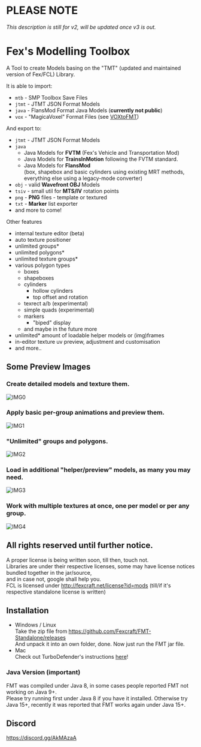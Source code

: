 # PLEASE NOTE
_This description is still for v2, will be updated once v3 is out._

# Fex's Modelling Toolbox
A Tool to create Models basing on the "TMT" (updated and maintained version of Fex/FCL) Library.

It is able to import:
- `mtb` - SMP Toolbox Save Files
- `jtmt` - JTMT JSON Format Models
- `java` - FlansMod Format Java Models (**currently not public**)
- `vox` - "MagicaVoxel" Format Files (see [VOXtoFMT](https://github.com/Fexcraft/VOXtoFMT))

And export to:
- `jtmt` - JTMT JSON Format Models
- `java`
  - Java Models for **FVTM** (Fex's Vehicle and Transportation Mod)
  - Java Models for **TrainsInMotion** following the FVTM standard.
  - Java Models for **FlansMod**    
    (box, shapebox and basic cylinders using existing MRT methods,    
    everything else using a legacy-mode converter)
- `obj` - valid **Wavefront OBJ** Models
- `tsiv` - small util for **MTS/IV** rotation points
- `png` - **PNG** files - template or textured
- `txt` - **Marker** list exporter
- and more to come!

Other features
- internal texture editor (beta)
- auto texture positioner
- unlimited groups*
- unlimited polygons*
- unlimited texture groups*
- various polygon types
  - boxes
  - shapeboxes
  - cylinders
    - hollow cylinders
    - top offset and rotation
  - texrect a/b (experimental)
  - simple quads (experimental)
  - markers
    - "biped" display
  - and maybe in the future more
- unlimited* amount of loadable helper models or (img)frames
- in-editor texture uv preview, adjustment and customisation
- and more..
  
## Some Preview Images
### Create detailed models and texture them.
![IMG0](https://cdn.discordapp.com/attachments/365628561819697162/706167477960179723/javaw_2020-05-02_17-31-23.png)
### Apply basic per-group animations and preview them.
![IMG1](https://cdn.discordapp.com/attachments/365628561819697162/706167493751865364/javaw_2020-05-02_17-32-03.png)
### "Unlimited" groups and polygons.
![IMG2](https://cdn.discordapp.com/attachments/365628561819697162/706167508197179492/javaw_2020-05-02_17-32-38.png)
### Load in additional "helper/preview" models, as many you may need.
![IMG3](https://cdn.discordapp.com/attachments/365628561819697162/706167518489739314/javaw_2020-05-02_17-34-09.png)
### Work with multiple textures at once, one per model or per any group.
![IMG4](https://cdn.discordapp.com/attachments/365628561819697162/706167535476801666/javaw_2020-05-02_17-35-10.png)



## All rights reserved until further notice.
A proper license is being written soon, till then, touch not.   
Libraries are under their respective licenses, some may have license notices bundled together in the jar/source,    
and in case not, google shall help you.   
FCL is licensed under http://fexcraft.net/license?id=mods (till/if it's respective standalone license is written)

## Installation
- Windows / Linux     
  Take the zip file from https://github.com/Fexcraft/FMT-Standalone/releases    
  And unpack it into an own folder, done. Now just run the FMT jar file.    
- Mac     
  Check out TurboDefender's instructions [here](https://gist.github.com/RishiMenon2004/4343dc7debbd44379a8f43e930bd3218)!

### Java Version (important)
FMT was compiled under Java 8, in some cases people reported FMT not working on Java 9+.    
Please try running first under Java 8 if you have it installed.
Otherwise try Java 15+, recently it was reported that FMT works again under Java 15+.

## Discord
https://discord.gg/AkMAzaA
